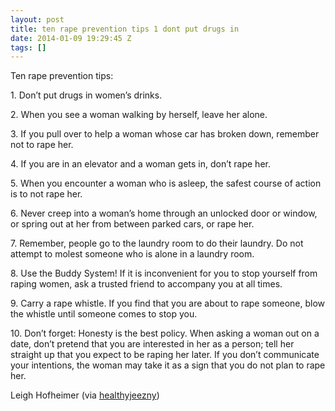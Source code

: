 ```yaml
---
layout: post
title: ten rape prevention tips 1 dont put drugs in
date: 2014-01-09 19:29:45 Z
tags: []
---
```

Ten rape prevention tips:

1\. Don’t put drugs in women’s drinks.

2\. When you see a woman walking by herself, leave her alone.

3\. If you pull over to help a woman whose car has broken down, remember not to rape her.

4\. If you are in an elevator and a woman gets in, don’t rape her.

5\. When you encounter a woman who is asleep, the safest course of action is to not rape her.

6\. Never creep into a woman’s home through an unlocked door or window, or spring out at her from between parked cars, or rape her.

7\. Remember, people go to the laundry room to do their laundry. Do not attempt to molest someone who is alone in a laundry room.

8\. Use the Buddy System! If it is inconvenient for you to stop yourself from raping women, ask a trusted friend to accompany you at all times.

9\. Carry a rape whistle. If you find that you are about to rape someone, blow the whistle until someone comes to stop you.

10\. Don’t forget: Honesty is the best policy. When asking a woman out on a date, don’t pretend that you are interested in her as a person; tell her straight up that you expect to be raping her later. If you don’t communicate your intentions, the woman may take it as a sign that you do not plan to rape her.

Leigh Hofheimer (via [healthyjeezny](http://healthyjeezny.tumblr.com/))

